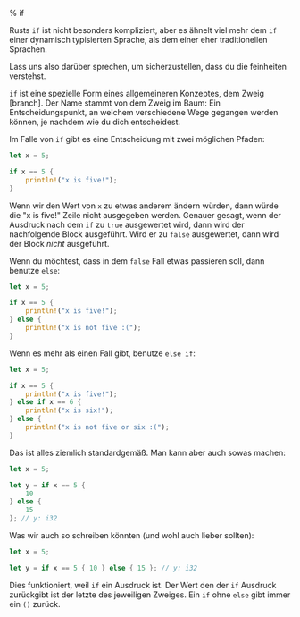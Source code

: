 % if

Rusts `if` ist nicht besonders kompliziert, aber es ähnelt viel mehr dem
`if` einer dynamisch typisierten Sprache, als dem einer
eher traditionellen Sprachen.

Lass uns also darüber sprechen, um sicherzustellen, dass du die feinheiten
verstehst.

`if` ist eine spezielle Form eines allgemeineren Konzeptes, dem Zweig [branch].
Der Name stammt von dem Zweig im Baum: Ein Entscheidungspunkt, an welchem
verschiedene Wege gegangen werden können, je nachdem wie du dich entscheidest.

Im Falle von `if` gibt es eine Entscheidung mit zwei möglichen Pfaden:

```rust
let x = 5;

if x == 5 {
    println!("x is five!");
}
```

Wenn wir den Wert von `x` zu etwas anderem ändern würden, dann würde die
"x is five!" Zeile nicht ausgegeben werden. Genauer gesagt, wenn der Ausdruck
nach dem `if` zu `true` ausgewertet wird, dann wird der
nachfolgende Block ausgeführt. Wird er zu `false` ausgewertet,
dann wird der Block *nicht* ausgeführt.

Wenn du möchtest, dass in dem `false` Fall etwas passieren soll,
dann benutze `else`:

```rust
let x = 5;

if x == 5 {
    println!("x is five!");
} else {
    println!("x is not five :(");
}
```

Wenn es mehr als einen Fall gibt, benutze `else if`:

```rust
let x = 5;

if x == 5 {
    println!("x is five!");
} else if x == 6 {
    println!("x is six!");
} else {
    println!("x is not five or six :(");
}
```

Das ist alles ziemlich standardgemäß. Man kann aber auch sowas machen:

```rust
let x = 5;

let y = if x == 5 {
    10
} else {
    15
}; // y: i32
```

Was wir auch so schreiben könnten (und wohl auch lieber sollten):

```rust
let x = 5;

let y = if x == 5 { 10 } else { 15 }; // y: i32
```

Dies funktioniert, weil `if` ein Ausdruck ist. Der Wert den der `if` Ausdruck
zurückgibt ist der letzte des jeweiligen Zweiges.
Ein `if` ohne `else` gibt immer ein `()` zurück.
